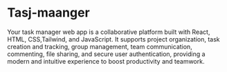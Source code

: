 # Tasj-maanger
Your task manager web app is a collaborative platform built with React, HTML, CSS,Tailwind, and JavaScript. It supports project organization, task creation and tracking, group management, team communication, commenting, file sharing, and secure user authentication, providing a modern and intuitive experience to boost productivity and teamwork.
